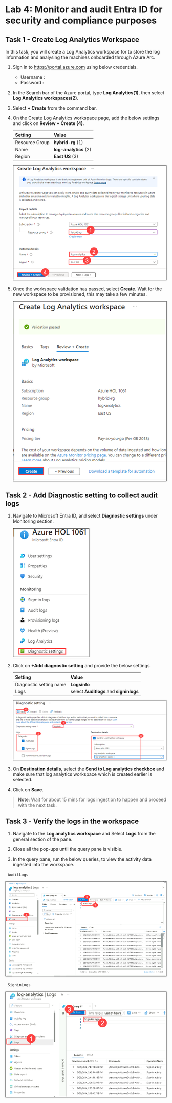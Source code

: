 # Lab 4: Monitor and audit Entra ID for security and compliance purposes

## Task 1 - Create Log Analytics Workspace

In this task, you will create a Log Analytics workspace for to store the log information and analysing the machines onboarded through Azure Arc.

1. Sign in to https://portal.azure.com using below credentials.

    - Username : **<inject key="AzureAdUserEmail"></inject>**
    - Password : **<inject key="AzureAdUserPassword"></inject>**

1. In the Search bar of the Azure portal, type **Log Analytics(1)**, then select **Log Analytics workspaces(2)**.

1. Select **+ Create** from the command bar.
    
1. On the Create Log Analytics workspace page, add the below settings and click on **Review + Create (4)**.

      | Setting | Value|
      |----------|--------|
      | Resource Group | **hybrid-rg** (1)|
      | Name | **log-analytics<inject key="DeploymentID"></inject>** (2)|
      | Region | **East US** (3)|

   ![](../media/lab4-1.png)

1. Once the workspace validation has passed, select **Create**. Wait for the new workspace to be provisioned, this may take a few minutes.

   ![](../media/lab4-2.png)

## Task 2 - Add Diagnostic setting to collect audit logs

1. Navigate to Microsoft Entra ID, and select **Diagnostic settings** under Monitoring section.

   ![](../media/lab4-3.png)

1. Click on **+Add diagnostic setting** and provide the below settings

   | Setting | Value |
   -----------|---------
   | Diagnostic setting name | **Logsinfo** |
   |Logs | select **Auditlogs** and **signinlogs** |

   ![](../media/lab4-4.png)

1. On **Destination details**, select the **Send to Log analytics checkbox** and make sure that log analytics workspace which is created earlier is selected.

1. Click on **Save**.

  >**Note**: Wait for about 15 mins for logs ingestion to happen and proceed with the next task.

## Task 3 - Verify the logs in the workspace

1. Navigate to the **Log analytics workspace** and Select **Logs** from the general section of the pane.

1. Close all the pop-ups until the query pane is visible.

1. In the query pane, run the below queries, to view the activity data ingested into the workspace.

  ```
   AuditLogs
  ```
   ![](../media/lab4-5.png)

  ```
   SigninLogs
  ```
   ![](../media/lab4-6.png)
